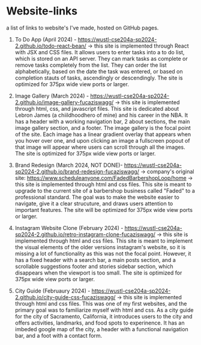 # Website-links
a list of links to website's I've made, hosted on GitHub pages.

1) To Do App (April 2024) - https://wustl-cse204a-sp2024-2.github.io/todo-react-bean/
  -> this site is implemented through React with JSX and CSS files. It allows users to enter tasks into a to do list, which is stored on an API server. They can mark tasks as complete or remove tasks completely from the list. They can order the list alphabetically, based on the date the task was entered, or based on completion stauts of tasks, ascendingly or descendingly. The site is optimized for 375px wide view ports or larger.

2) Image Gallery (March 2024) - https://wustl-cse204a-sp2024-2.github.io/image-gallery-fucaziswagg/
  -> this site is implemented through html, css, and javascript files. This site is dedicated about Lebron James (a chiildhoodhero of mine) and his career in the NBA. It has a header with a working navigation bar, 2 about sections, the main image gallery section, and a footer. The image gallery is the focal point of the site. Each image has a linear gradient overlay that appears when you hover over one, and upon clicking an image a fullscreen popout of that image will appear where users can scroll through all the images. The site is optimized for 375px wide view ports or larger.

3) Brand Redesign (March 2024, NOT DONE)- https://wustl-cse204a-sp2024-2.github.io/brand-redesign-fucaziswagg/
  -> company's original site: https://www.scheduleanyone.com/FadedBarbershopLoop/home 
  -> this site is implemented through html and css files. This site is meant to upgrade to the current site of a barbershop business called "Faded" to a professional standard. The goal was to make the website easier to navigate, give it a clear strucuture, and draws users attention to important features. The site will be optimized for 375px wide view ports or larger.

4) Instagram Website Clone (February 2024) - https://wustl-cse204a-sp2024-2.github.io/retro-instagram-clone-fucaziswagg/
  -> this site is implemented through html and css files. This site is meant to implement the visual elements of the older versions instagram's website, so it is missing a lot of functionality as this was not the focal point. However, it has a fixed header with a search bar, a main posts section, and a scrollable suggestions footer and stories sidebar section, which disappears when the viewport is too small. The site is optimized for 375px wide view ports or larger.

5) City Guide (Februaury 2024) - https://wustl-cse204a-sp2024-2.github.io/city-guide-css-fucaziswagg/
  -> this site is implemented through html and css files. This was one of my first websites, and the primary goal was to familiarize myself with html and css. As a city guide for the city of Sacramento, California, it introduces users to the city and offers activities, landmarks, and food spots to experinence. It has an imbeded google map of the city, a header with a functional navigation bar, and a foot with a contact form.
